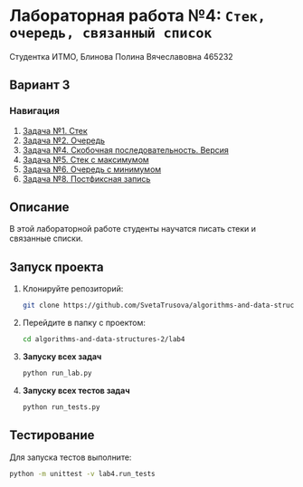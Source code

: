 # Лабораторная работа №4: `Стек, очередь, связанный список`

Студентка ИТМО, Блинова Полина Вячеславовна 465232
## Вариант 3
### Навигация

1. [Задача №1. Стек](./task1)
2. [Задача №2. Очередь](./task2)
3. [Задача №4. Скобочная последовательность. Версия ](./task4)
4. [Задача №5. Стек с максимумом](./task5)
5. [Задача №6. Очередь с минимумом](./task6)
6. [Задача №8. Постфиксная запись](./task8)


## Описание
В этой лабораторной работе студенты научатся писать стеки и связанные списки.
## Запуск проекта
1. Клонируйте репозиторий:
   ```bash
   git clone https://github.com/SvetaTrusova/algorithms-and-data-structures-2.git
   ```
2. Перейдите в папку с проектом:
   ```bash
   cd algorithms-and-data-structures-2/lab4
   ```
3. **Запуску всех задач**
    ```bash
    python run_lab.py

4. **Запуску всех  тестов задач**
    ```bash
    python run_tests.py

## Тестирование
Для запуска тестов выполните:
```bash
python -m unittest -v lab4.run_tests
```